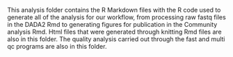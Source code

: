 This analysis folder contains the R Markdown files with the R code used to generate all of the analysis for our workflow, from processing raw fastq files in the DADA2 Rmd to generating figures for publication in the Community analysis Rmd.  Html files that were generated through knitting Rmd files are also in this folder.  The quality analysis carried out through the fast and multi qc programs are also in this folder.
